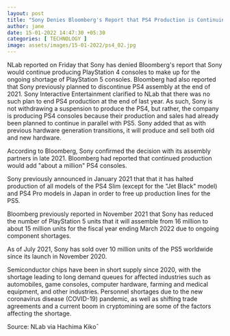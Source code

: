 ```yaml
---
layout: post
title: "Sony Denies Bloomberg's Report that PS4 Production is Continuing in 2022 to Make Up for PS5 Shortage"
author: jane 
date: 15-01-2022 14:47:30 +05:30 
categories: [ TECHNOLOGY ] 
image: assets/images/15-01-2022/ps4_02.jpg
---
```

NLab reported on Friday that Sony has denied Bloomberg's report that Sony would continue producing PlayStation 4 consoles to make up for the ongoing shortage of PlayStation 5 consoles. Bloomberg had also reported that Sony previously planned to discontinue PS4 assembly at the end of 2021. Sony Interactive Entertainment clarified to NLab that there was no such plan to end PS4 production at the end of last year. As such, Sony is not withdrawing a suspension to produce the PS4, but rather, the company is producing PS4 consoles because their production and sales had already been planned to continue in parallel with PS5. Sony added that as with previous hardware generation transitions, it will produce and sell both old and new hardware.

According to Bloomberg, Sony confirmed the decision with its assembly partners in late 2021. Bloomberg had reported that continued production would add "about a million" PS4 consoles.

Sony previously announced in January 2021 that that it has halted production of all models of the PS4 Slim (except for the "Jet Black" model) and PS4 Pro models in Japan in order to free up production lines for the PS5.

Bloomberg previously reported in November 2021 that Sony has reduced the number of PlayStation 5 units that it will assemble from 16 million to about 15 million units for the fiscal year ending March 2022 due to ongoing component shortages.

As of July 2021, Sony has sold over 10 million units of the PS5 worldwide since its launch in November 2020.

Semiconductor chips have been in short supply since 2020, with the shortage leading to long demand queues for affected industries such as automobiles, game consoles, computer hardware, farming and medical equipment, and other industries. Personnel shortages due to the new coronavirus disease (COVID-19) pandemic, as well as shifting trade agreements and a current boom in cryptomining are some of the factors affecting the shortage.

Source: NLab via Hachima Kikо̄